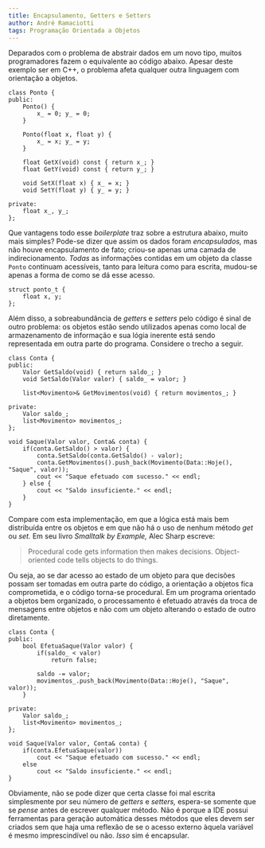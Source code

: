 ```yaml
---
title: Encapsulamento, Getters e Setters
author: André Ramaciotti
tags: Programação Orientada a Objetos
---
```


Deparados com o problema de abstrair dados em um novo tipo, muitos programadores
fazem o equivalente ao código abaixo. Apesar deste exemplo ser em C++, o
problema afeta qualquer outra linguagem com orientação a objetos.

~~~~{.Cpp}
class Ponto {
public:
    Ponto() {
        x_ = 0; y_ = 0;
    }

    Ponto(float x, float y) {
        x_ = x; y_ = y;
    }

    float GetX(void) const { return x_; }
    float GetY(void) const { return y_; }

    void SetX(float x) { x_ = x; }
    void SetY(float y) { y_ = y; }

private:
    float x_, y_;
};
~~~~

Que vantagens todo esse *boilerplate* traz sobre a estrutura abaixo, muito mais
simples? Pode-se dizer que assim os dados foram *encapsulados,* mas não houve
encapsulamento de fato; criou-se apenas uma camada de indirecionamento. *Todas*
as informações contidas em um objeto da classe `Ponto` continuam acessíveis,
tanto para leitura como para escrita, mudou-se apenas a forma de como se dá esse
acesso.

~~~~{.Cpp}
struct ponto_t {
    float x, y;
};
~~~~

Além disso, a sobreabundância de *getters* e *setters* pelo código é sinal de
outro problema: os objetos estão sendo utilizados apenas como local de
armazenamento de informação e sua lógia inerente está sendo representada em
outra parte do programa. Considere o trecho a seguir.

~~~~{.Cpp}
class Conta {
public:
    Valor GetSaldo(void) { return saldo_; }
    void SetSaldo(Valor valor) { saldo_ = valor; }

    list<Movimento>& GetMovimentos(void) { return movimentos_; }

private:
    Valor saldo_;
    list<Movimento> movimentos_;
};

void Saque(Valor valor, Conta& conta) {
    if(conta.GetSaldo() > valor) {
        conta.SetSaldo(conta.GetSaldo() - valor);
        conta.GetMovimentos().push_back(Movimento(Data::Hoje(), "Saque", valor));
        cout << "Saque efetuado com sucesso." << endl;
    } else {
        cout << "Saldo insuficiente." << endl;
    }
}
~~~~

Compare com esta implementação, em que a lógica está mais bem distribuída entre
os objetos e em que não há o uso de nenhum método *get* ou *set.* Em seu livro
*Smalltalk by Example,* Alec Sharp escreve:

> Procedural code gets information then makes decisions. Object-oriented code
>  tells objects to do things.

Ou seja, ao se dar acesso ao estado de um objeto para que decisões possam ser
tomadas em outra parte do código, a orientação a objetos fica comprometida, e o
código torna-se procedural. Em um programa orientado a objetos bem organizado, o
processamento é efetuado através da troca de mensagens entre objetos e não com
um objeto alterando o estado de outro diretamente.

~~~~{.Cpp}
class Conta {
public:
    bool EfetuaSaque(Valor valor) {
        if(saldo_ < valor)
            return false;

        saldo -= valor;
        movimentos_.push_back(Movimento(Data::Hoje(), "Saque", valor));
    }

private:
    Valor saldo_;
    list<Movimento> movimentos_;
};

void Saque(Valor valor, Conta& conta) {
    if(conta.EfetuaSaque(valor))
        cout << "Saque efetuado com sucesso." << endl;
    else
        cout << "Saldo insuficiente." << endl;
}
~~~~

Obviamente, não se pode dizer que certa classe foi mal escrita simplesmente por
seu número de *getters* e *setters,* espera-se somente que se *pense* antes de
escrever qualquer método. Não é porque a IDE possui ferramentas para geração
automática desses métodos que eles devem ser criados sem que haja uma reflexão
de se o acesso externo àquela variável é mesmo imprescindível ou não. *Isso* sim
é encapsular.
